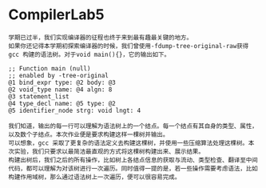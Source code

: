 # CompilerLab5
    学期已过半，我们实现编译器的征程也终于来到最有趣最关键的地方。
    如果你还记得本学期初探索编译器的时候，我们曾使用-fdump-tree-original-raw获得 gcc 构建的语法树。对于void main(){}，它的输出如下。
```
;; Function main (null)
;; enabled by -tree-original
@1 bind_expr type: @2 body: @3
@2 void_type name: @4 algn: 8
@3 statement_list
@4 type_decl name: @5 type: @2
@5 identifier_node strg: void lngt: 4
```
    我们知道，输出的每一行可以理解为语法树上的一个结点。每一个结点有其自身的类型、属性，以及数个子结点。本次作业便是要求构建这样一棵树并输出。
    可以想象，gcc 采取了更复杂的语法定义去构建这棵树，并使用一些压缩算法处理这棵树。本次实验，我们只要求以最简洁最直观的方式将这棵树构建出来、展示结果。
    构建出树后，我们之后的所有操作，比如树上各结点信息的获取与流动、类型检查、翻译至中间代码，都可以理解为对该树进行一次遍历。同时值得一提的是，若一些操作需要考虑语法，比如构建作用域树，那么通过语法树上一次遍历，便可以很容易完成。

